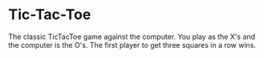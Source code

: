 # Tic-Tac-Toe
The classic TicTacToe game against the computer.  You play as the X's and the computer is the O's. The first player to get three squares in a row wins.
